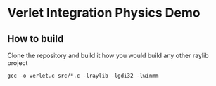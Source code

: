 # Verlet Integration Physics Demo
## How to build
Clone the repository and build it how you would build any other raylib project
```
gcc -o verlet.c src/*.c -lraylib -lgdi32 -lwinmm
```
##
